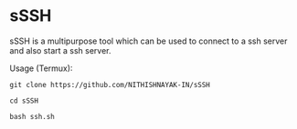 # sSSH
sSSH is a multipurpose tool which can be used to connect to a ssh server and also start a ssh server.

Usage (Termux):
````
git clone https://github.com/NITHISHNAYAK-IN/sSSH

cd sSSH

bash ssh.sh
````

